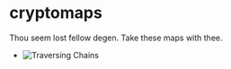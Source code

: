 # cryptomaps
Thou seem lost fellow degen. Take these maps with thee.

- ![Traversing Chains](./traversing-chains/)
